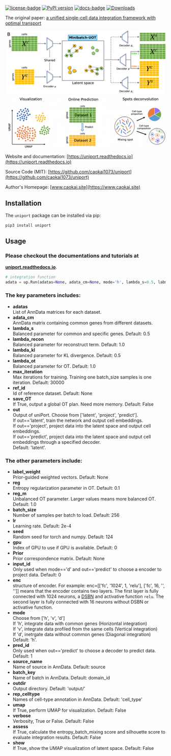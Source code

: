 [![license-badge](https://img.shields.io/badge/License-MIT-yellow.svg)](https://opensource.org/licenses/MIT)
[![PyPI version](https://badge.fury.io/py/uniport.svg)](https://badge.fury.io/py/POT)
[![docs-badge](https://readthedocs.org/projects/uniport/badge/?version=latest)](https://uniport.readthedocs.io/en/latest/?badge=latest)
[![Downloads](https://pepy.tech/badge/uniport)](https://pepy.tech/project/uniport)

The original paper: 
[a unified single-cell data integration framework with optimal transport](https://www.biorxiv.org/content/10.1101/2022.02.14.480323v1)

![Overview](docs/_static/net.svg)
![Downstream analysis](docs/_static/downstream.svg)

Website and documentation: [https://uniport.readthedocs.io](https://uniport.readthedocs.io)

Source Code (MIT): [https://github.com/caokai1073/uniport](https://github.com/caokai1073/uniport)

Author's Homepage: [www.caokai.site](https://www.caokai.site)

## Installation

The `uniport` package can be installed via pip:

```sh
pip3 install uniport
```

## Usage


### Please checkout the documentations and tutorials at
**[uniport.readthedocs.io](https://uniport.readthedocs.io)**.

```Python
# integration function
adata = up.Run(adatas=None, adata_cm=None, mode='h', lambda_s=0.5, labmda_recon=1.0, lambda_kl=0.5, lambda_ot=1.0, reg=0.1, reg_m=1.0, batch_size=256, lr=2e-4, max_iteration=30000, seed=124, gpu=0, Prior=None, label_weight=None, ref_id=None, save_OT=False, use_specific=True, loss_type='BCE', outdir='output/', out='latent', input_id=0, pred_id=1, source_name='source', rep_celltype='cell_type', batch_key='domain_id', enc=None, dec=None, umap=False, verbose=False, assess=False, show=False)
```

### The key parameters includes:

+ **adatas**\
List of AnnData matrices for each dataset.
+ **adata_cm**\
    AnnData matrix containing common genes from different datasets.
+ **lambda_s**\
    Balanced parameter for common and specific genes. Default: 0.5
+ **lambda_recon**\
    Balanced parameter for reconstruct term. Default: 1.0
+ **lambda_kl**\
    Balanced parameter for KL divergence. Default: 0.5
+ **lambda_ot**\
    Balanced parameter for OT. Default: 1.0
+ **max_iteration**\
    Max iterations for training. Training one batch_size samples is one iteration. Default: 30000
+ **ref_id**\
    Id of reference dataset. Default: None
+ **save_OT**\
    If True, output a global OT plan. Need more memory. Default: False
+ **out**\
    Output of uniPort. Choose from ['latent', 'project', 'predict'].\
    If out=='latent', train the network and output cell embeddings.\
    If out=='project', project data into the latent space and output cell embeddings. \
    If out=='predict', project data into the latent space and output cell embeddings through a specified decoder. \
    Default: 'latent'.



### The other parameters include:
+ **label_weight**\
    Prior-guided weighted vectors. Default: None
+ **reg**\
    Entropy regularization parameter in OT. Default: 0.1
+ **reg_m**\
    Unbalanced OT parameter. Larger values means more balanced OT. Default: 1.0
+ **batch_size**\
    Number of samples per batch to load. Default: 256
+ **lr**\
    Learning rate. Default: 2e-4
+ **seed**\
    Random seed for torch and numpy. Default: 124
+ **gpu**\
    Index of GPU to use if GPU is available. Default: 0
+ **Prior**\
    Prior correspondence matrix. Default: None
+ **input_id**\
    Only used when mode=='d' and out=='predict' to choose a encoder to project data. Default: 0
+ **enc**\
    structure of encoder. For example: enc=[['fc', '1024', 1, 'relu'], ['fc', 16, '', '']] means that the encoder contains two layers. The first layer is fully connected with 1024 neurons, a [DSBN](https://openaccess.thecvf.com/content_CVPR_2019/papers/Chang_Domain-Specific_Batch_Normalization_for_Unsupervised_Domain_Adaptation_CVPR_2019_paper.pdf) and activative function `relu`. The second layer is fully connected with 16 neurons without DSBN or activative function.
+ **mode**\
    Choose from ['h', 'v', 'd']\
    If 'h', integrate data with common genes (Horizontal integration)\
    If 'v', integrate data profiled from the same cells (Vertical integration)\
    If 'd', inetrgate data without common genes (Diagonal integration)\
    Default: 'h'.
+ **pred_id**\
    Only used when out=='predict' to choose a decoder to predict data. Default: 1
+ **source_name**\
    Name of source in AnnData. Default: source
+ **batch_key**\
    Name of batch in AnnData. Default: domain_id
+ **outdir**\
    Output directory. Default: 'output/'
+ **rep_celltype**\
    Names of cell-type annotation in AnnData. Default: 'cell_type'
+ **umap**\
    If True, perform UMAP for visualization. Default: False
+ **verbose**\
    Verbosity, True or False. Default: False
+ **assess**\
    If True, calculate the entropy_batch_mixing score and silhouette score to evaluate integration results. Default: False
+ **show**\
    If True, show the UMAP visualization of latent space. Default: False


